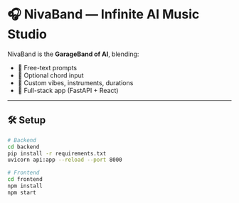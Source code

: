 # 🎧 NivaBand — Infinite AI Music Studio

NivaBand is the **GarageBand of AI**, blending:
- 🎼 Free-text prompts
- 🎹 Optional chord input
- 🎨 Custom vibes, instruments, durations
- 🚀 Full-stack app (FastAPI + React)

---

## 🛠 Setup

```bash
# Backend
cd backend
pip install -r requirements.txt
uvicorn api:app --reload --port 8000

# Frontend
cd frontend
npm install
npm start
